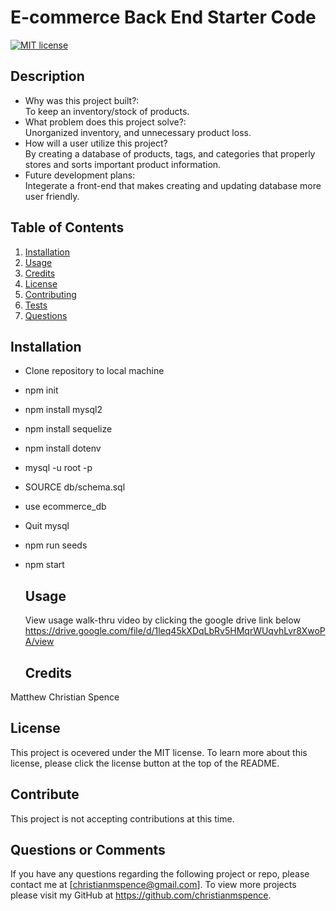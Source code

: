 # E-commerce Back End Starter Code
  [![MIT license](https://img.shields.io/badge/License-MIT-blue.svg)](https://lbesson.mit-license.org/)

  ## Description
  * Why was this project built?:<br/>
   To keep an inventory/stock of products.
  * What problem does this project solve?:<br/>
   Unorganized inventory, and unnecessary product loss. 
  * How will a user utilize this project?<br/>
   By creating a database of products, tags, and categories that properly stores and sorts important product information. 
  * Future development plans:<br/>
   Integerate a front-end that makes creating and updating database more user friendly. 
  
## Table of Contents
  1. [Installation](#installation)
  2. [Usage](#usage)
  3. [Credits](#credits)
  4. [License](#license)
  5. [Contributing](#contribute)
  6. [Tests](#test)
  7. [Questions](#questions)

  ## Installation
* Clone repository to local machine
* npm init
* npm install mysql2
* npm install sequelize
* npm install dotenv
* mysql -u root -p
* SOURCE db/schema.sql
* use ecommerce_db
* Quit mysql
* npm run seeds
* npm start

  ## Usage
  View usage walk-thru video by clicking the google drive link below
  https://drive.google.com/file/d/1leq45kXDqLbRv5HMqrWUqvhLvr8XwoPA/view

  ## Credits
Matthew Christian Spence

  ## License
  This project is ocevered under the MIT license. To learn more about this license, please click the license button at the top of the README.

  ## Contribute
  This project is not accepting contributions at this time.

  ## Questions or Comments
  If you have any questions regarding the following project or repo, please contact me at [christianmspence@gmail.com]. 
  To view more projects please visit my GitHub at https://github.com/christianmspence.
